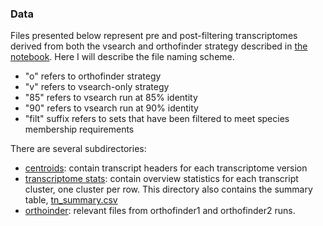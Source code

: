 ### Data
Files presented below represent pre and post-filtering transcriptomes derived from both the vsearch and orthofinder strategy described in [the notebook](https://github.com/alextrouerntrend/fir-transcriptomics/blob/master/notebooks/reference_assembly.ipynb). Here I will describe the file naming scheme.
- "o" refers to orthofinder strategy
- "v" refers to vsearch-only strategy
- "85" refers to vsearch run at 85% identity
- "90" refers to vsearch run at 90% identity
- "filt" suffix refers to sets that have been filtered to meet species membership requirements

There are several subdirectories:
- [centroids](https://github.com/alextrouerntrend/fir-transcriptomics/tree/master/data/centroids): contain transcript headers for each transcriptome version
- [transcriptome stats](https://github.com/alextrouerntrend/fir-transcriptomics/tree/master/data/transcriptome_stats): contain overview statistics for each transcript cluster, one cluster per row. This directory also contains the summary table, [tn_summary.csv](https://github.com/alextrouerntrend/fir-transcriptomics/blob/master/data/transcriptome_stats/tn_summary.csv)
- [orthoinder](https://github.com/alextrouerntrend/fir-transcriptomics/tree/master/data/orthofinder): relevant files from orthofinder1 and orthofinder2 runs.
